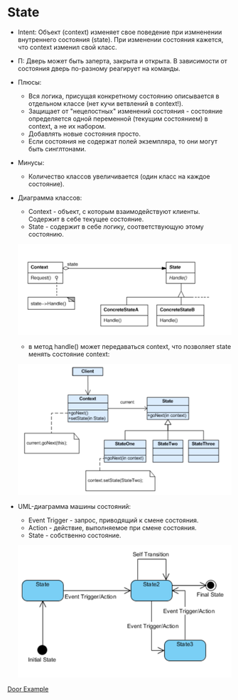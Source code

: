 # State
* Intent: Объект (context) изменяет свое поведение при измненении внутреннего состояния (state).
  При изменении состояния кажется, что context изменил свой класс.
* П: Дверь может быть заперта, закрыта и открыта. В зависимости от состояния дверь по-разному реагирует на команды.  
* Плюсы:
  + Вся логика, присущая конкретному состоянию описывается в отдельном классе (нет кучи ветвлений в context!).
  + Защищает от "нецелостных" изменений состояния - состояние определяется одной переменной (текущим состоянием)
    в context, а не их набором.
  + Добавлять новые состояния просто.
  + Если состояния не содержат полей экземпляра, то они могут быть синглтонами.  
* Минусы:
  + Количество классов увеличивается (один класс на каждое состояние).
* Диаграмма классов:
  + Context - объект, с которым взаимодействуют клиенты. Содержит в себе текущее состояние.
  + State - содержит в себе логику, соответствующую этому состоянию.
    
  ![uml](uml.png)
  
  + в метод handle() может передаваться context, что позволяет state менять состояние context:
    
  ![uml2](uml2.png)

* UML-диаграмма машины состояний:
  + Event Trigger - запрос, приводящий к смене состояния.
  + Action - действие, выполняемое при смене состояния.
  + State - собственно состояние.
    
  ![stateDiagram](stateDiagram.png)

[Door Example](../../../src/main/java/arbocdi/dp/behavorial/state/DoorState.java)
